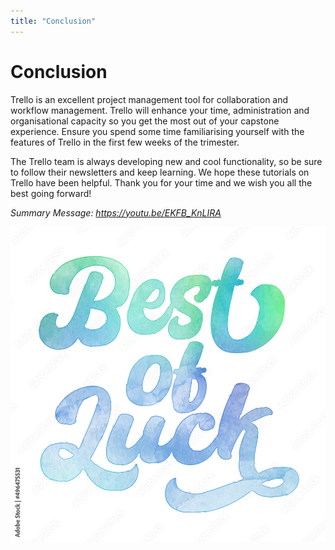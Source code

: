```yaml
---
title: "Conclusion"
---
```


# Conclusion

Trello is an excellent project management tool for collaboration and workflow management. Trello will enhance your time, administration and organisational capacity so you get the most out of your capstone experience. Ensure you spend some time familiarising yourself with the features of Trello in the first few weeks of the trimester.

The Trello team is always developing new and cool functionality, so be sure to follow their newsletters and keep learning. We hope these tutorials on Trello have been helpful. Thank you for your time and we wish you all the best going forward!

*Summary Message: https://youtu.be/EKFB_KnLIRA*

![best luck](../../../../../public/img_trello_training/c6_luck.png)